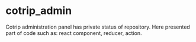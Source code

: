 # cotrip_admin
Cotrip administration panel has private status of repository. Here presented part of code such as: react component, reducer, action. 
